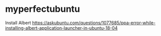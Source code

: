 # myperfectubuntu

Install Albert https://askubuntu.com/questions/1077685/ppa-error-while-installing-albert-application-launcher-in-ubuntu-18-04
